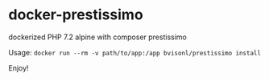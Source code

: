 # docker-prestissimo
dockerized PHP 7.2 alpine with composer prestissimo

Usage:
`docker run --rm -v path/to/app:/app bvisonl/prestissimo install`

Enjoy!
